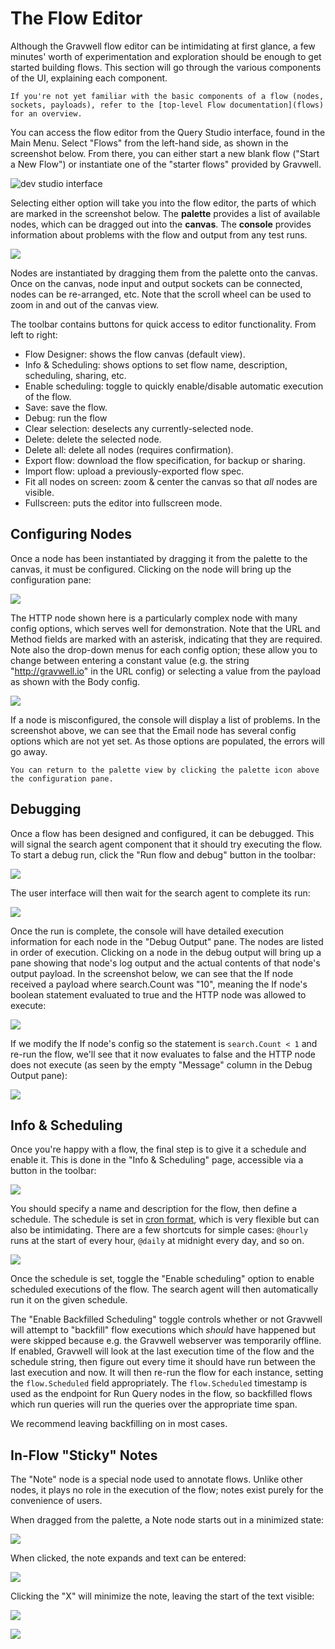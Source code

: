 # The Flow Editor

Although the Gravwell flow editor can be intimidating at first glance, a few minutes' worth of experimentation and exploration should be enough to get started building flows. This section will go through the various components of the UI, explaining each component.

```{note}
If you're not yet familiar with the basic components of a flow (nodes, sockets, payloads), refer to the [top-level Flow documentation](flows) for an overview.
```

You can access the flow editor from the Query Studio interface, found in the Main Menu. Select "Flows" from the left-hand side, as shown in the screenshot below. From there, you can either start a new blank flow ("Start a New Flow") or instantiate one of the "starter flows" provided by Gravwell.

![dev studio interface](dev-studio.png)

Selecting either option will take you into the flow editor, the parts of which are marked in the screenshot below. The **palette** provides a list of available nodes, which can be dragged out into the **canvas**. The **console** provides information about problems with the flow and output from any test runs.

![](editor.png)

Nodes are instantiated by dragging them from the palette onto the canvas. Once on the canvas, node input and output sockets can be connected, nodes can be re-arranged, etc. Note that the scroll wheel can be used to zoom in and out of the canvas view.

The toolbar contains buttons for quick access to editor functionality. From left to right:

* Flow Designer: shows the flow canvas (default view).
* Info & Scheduling: shows options to set flow name, description, scheduling, sharing, etc.
* Enable scheduling: toggle to quickly enable/disable automatic execution of the flow.
* Save: save the flow.
* Debug: run the flow
* Clear selection: deselects any currently-selected node.
* Delete: delete the selected node.
* Delete all: delete all nodes (requires confirmation).
* Export flow: download the flow specification, for backup or sharing.
* Import flow: upload a previously-exported flow spec.
* Fit all nodes on screen: zoom & center the canvas so that *all* nodes are visible.
* Fullscreen: puts the editor into fullscreen mode.

## Configuring Nodes

Once a node has been instantiated by dragging it from the palette to the canvas, it must be configured. Clicking on the node will bring up the configuration pane:

![](node-config.png)

The HTTP node shown here is a particularly complex node with many config options, which serves well for demonstration. Note that the URL and Method fields are marked with an asterisk, indicating that they are required. Note also the drop-down menus for each config option; these allow you to change between entering a constant value (e.g. the string "http://gravwell.io" in the URL config) or selecting a value from the payload as shown with the Body config.

![](parse-errors.png)

If a node is misconfigured, the console will display a list of problems. In the screenshot above, we can see that the Email node has several config options which are not yet set. As those options are populated, the errors will go away.

```{note}
You can return to the palette view by clicking the palette icon above the configuration pane.
```

## Debugging

Once a flow has been designed and configured, it can be debugged. This will signal the search agent component that it should try executing the flow. To start a debug run, click the "Run flow and debug" button in the toolbar:

![](run-debug.png)

The user interface will then wait for the search agent to complete its run:

![](debug.png)

Once the run is complete, the console will have detailed execution information for each node in the "Debug Output" pane. The nodes are listed in order of execution. Clicking on a node in the debug output will bring up a pane showing that node's log output and the actual contents of that node's output payload. In the screenshot below, we can see that the If node received a payload where search.Count was "10", meaning the If node's boolean statement evaluated to true and the HTTP node was allowed to execute:

![](debug-if-payload.png)

If we modify the If node's config so the statement is `search.Count < 1` and re-run the flow, we'll see that it now evaluates to false and the HTTP node does not execute (as seen by the empty "Message" column in the Debug Output pane):

![](debug-if-false.png)

## Info & Scheduling

Once you're happy with a flow, the final step is to give it a schedule and enable it. This is done in the "Info & Scheduling" page, accessible via a button in the toolbar:

![](scheduling-button.png)

You should specify a name and description for the flow, then define a schedule. The schedule is set in [cron format](https://cron.help/), which is very flexible but can also be intimidating. There are a few shortcuts for simple cases: `@hourly` runs at the start of every hour, `@daily` at midnight every day, and so on.

![](scheduling.png)

Once the schedule is set, toggle the "Enable scheduling" option to enable scheduled executions of the flow. The search agent will then automatically run it on the given schedule.

The "Enable Backfilled Scheduling" toggle controls whether or not Gravwell will attempt to "backfill" flow executions which *should* have happened but were skipped because e.g. the Gravwell webserver was temporarily offline. If enabled, Gravwell will look at the last execution time of the flow and the schedule string, then figure out every time it should have run between the last execution and now. It will then re-run the flow for each instance, setting the `flow.Scheduled` field appropriately. The `flow.Scheduled` timestamp is used as the endpoint for Run Query nodes in the flow, so backfilled flows which run queries will run the queries over the appropriate time span.

We recommend leaving backfilling on in most cases.

## In-Flow "Sticky" Notes

The "Note" node is a special node used to annotate flows. Unlike other nodes, it plays no role in the execution of the flow; notes exist purely for the convenience of users.

When dragged from the palette, a Note node starts out in a minimized state:

![](note-minimized.png)

When clicked, the note expands and text can be entered:

![](note-open.png)

Clicking the "X" will minimize the note, leaving the start of the text visible:

![](note-minimized-2.png)

![](notes-multiple.png)
